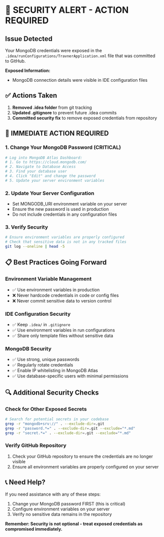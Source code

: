 # 🚨 SECURITY ALERT - ACTION REQUIRED

## Issue Detected

Your MongoDB credentials were exposed in the `.idea/runConfigurations/TravnerApplication.xml` file that was committed to GitHub.

**Exposed Information:**

- MongoDB connection details were visible in IDE configuration files

## ✅ Actions Taken

1. **Removed .idea folder** from git tracking
2. **Updated .gitignore** to prevent future .idea commits
3. **Committed security fix** to remove exposed credentials from repository

## 🔧 IMMEDIATE ACTION REQUIRED

### 1. Change Your MongoDB Password (CRITICAL)

```bash
# Log into MongoDB Atlas Dashboard:
# 1. Go to https://cloud.mongodb.com/
# 2. Navigate to Database Access
# 3. Find your database user
# 4. Click "Edit" and change the password
# 5. Update your server environment variables
```

### 2. Update Your Server Configuration

- Set MONGODB_URI environment variable on your server
- Ensure the new password is used in production
- Do not include credentials in any configuration files

### 3. Verify Security

```bash
# Ensure environment variables are properly configured
# Check that sensitive data is not in any tracked files
git log --oneline | head -5
```

## 📋 Best Practices Going Forward

### Environment Variable Management

- ✅ Use environment variables in production
- ❌ Never hardcode credentials in code or config files
- ❌ Never commit sensitive data to version control

### IDE Configuration Security

- ✅ Keep `.idea/` in `.gitignore`
- ✅ Use environment variables in run configurations
- ✅ Share only template files without sensitive data

### MongoDB Security

- ✅ Use strong, unique passwords
- ✅ Regularly rotate credentials
- ✅ Enable IP whitelisting in MongoDB Atlas
- ✅ Use database-specific users with minimal permissions

## 🔍 Additional Security Checks

### Check for Other Exposed Secrets

```bash
# Search for potential secrets in your codebase
grep -r "mongodb+srv://" . --exclude-dir=.git
grep -r "password.*=" . --exclude-dir=.git --exclude="*.md"
grep -r "secret.*=" . --exclude-dir=.git --exclude="*.md"
```

### Verify GitHub Repository

1. Check your GitHub repository to ensure the credentials are no longer visible
2. Ensure all environment variables are properly configured on your server

## 📞 Need Help?

If you need assistance with any of these steps:

1. Change your MongoDB password FIRST (this is critical)
2. Configure environment variables on your server
3. Verify no sensitive data remains in the repository

**Remember: Security is not optional - treat exposed credentials as compromised immediately.**
